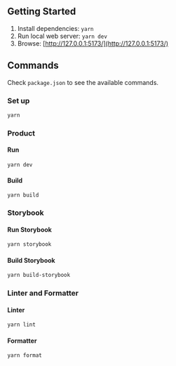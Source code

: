 ## Getting Started

1. Install dependencies: `yarn`
2. Run local web server: `yarn dev`
3. Browse: [http://127.0.0.1:5173/](http://127.0.0.1:5173/)

## Commands

Check `package.json` to see the available commands.

### Set up

```sh
yarn
```

### Product

#### Run

```
yarn dev
```

#### Build

```
yarn build
```

### Storybook

#### Run Storybook

```sh
yarn storybook
```

#### Build Storybook

```sh
yarn build-storybook
```

### Linter and Formatter

#### Linter

```sh
yarn lint
```

#### Formatter

```sh
yarn format
```

